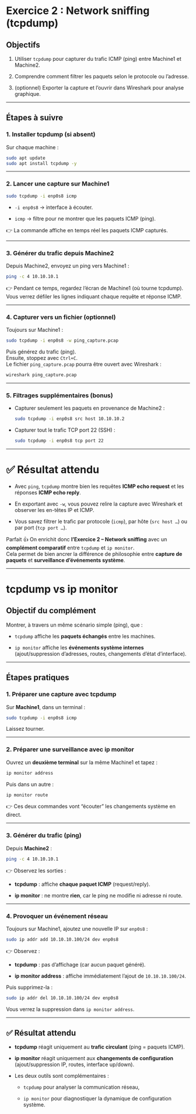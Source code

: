 

# Exercice 2 : Network sniffing (tcpdump)

## Objectifs

1. Utiliser `tcpdump` pour capturer du trafic ICMP (ping) entre Machine1 et Machine2.

2. Comprendre comment filtrer les paquets selon le protocole ou l’adresse.

3. (optionnel) Exporter la capture et l’ouvrir dans Wireshark pour analyse graphique.

---

## Étapes à suivre

### 1. Installer tcpdump (si absent)

Sur chaque machine :

```bash
sudo apt update
sudo apt install tcpdump -y
```

---

### 2. Lancer une capture sur Machine1

```bash
sudo tcpdump -i enp0s8 icmp
```

- `-i enp0s8` → interface à écouter.

- `icmp` → filtre pour ne montrer que les paquets ICMP (ping).

👉 La commande affiche en temps réel les paquets ICMP capturés.

---

### 3. Générer du trafic depuis Machine2

Depuis Machine2, envoyez un ping vers Machine1 :

```bash
ping -c 4 10.10.10.1
```

👉 Pendant ce temps, regardez l’écran de Machine1 (où tourne tcpdump). Vous verrez défiler les lignes indiquant chaque requête et réponse ICMP.

---

### 4. Capturer vers un fichier (optionnel)

Toujours sur Machine1 :

```bash
sudo tcpdump -i enp0s8 -w ping_capture.pcap
```

Puis générez du trafic (ping).  
Ensuite, stoppez avec `Ctrl+C`.  
Le fichier `ping_capture.pcap` pourra être ouvert avec Wireshark :

```bash
wireshark ping_capture.pcap
```

---

### 5. Filtrages supplémentaires (bonus)

- Capturer seulement les paquets en provenance de Machine2 :
  
  ```bash
  sudo tcpdump -i enp0s8 src host 10.10.10.2
  ```

- Capturer tout le trafic TCP port 22 (SSH) :
  
  ```bash
  sudo tcpdump -i enp0s8 tcp port 22
  ```

---

# ✅ Résultat attendu

- Avec `ping`, `tcpdump` montre bien les requêtes **ICMP echo request** et les réponses **ICMP echo reply**.

- En exportant avec `-w`, vous pouvez relire la capture avec Wireshark et observer les en-têtes IP et ICMP.

- Vous savez filtrer le trafic par protocole (`icmp`), par hôte (`src host …`) ou par port (`tcp port …`).

Parfait 👍 On enrichit donc **l’Exercice 2 – Network sniffing** avec un **complément comparatif** entre `tcpdump` et `ip monitor`.  
Cela permet de bien ancrer la différence de philosophie entre **capture de paquets** et **surveillance d’événements système**.

---

# tcpdump vs ip monitor

## Objectif du complément

Montrer, à travers un même scénario simple (ping), que :

- `tcpdump` affiche les **paquets échangés** entre les machines.

- `ip monitor` affiche les **événements système internes** (ajout/suppression d’adresses, routes, changements d’état d’interface).

---

## Étapes pratiques

### 1. Préparer une capture avec tcpdump

Sur **Machine1**, dans un terminal :

```bash
sudo tcpdump -i enp0s8 icmp
```

Laissez tourner.

---

### 2. Préparer une surveillance avec ip monitor

Ouvrez un **deuxième terminal** sur la même Machine1 et tapez :

```bash
ip monitor address
```

Puis dans un autre :

```bash
ip monitor route
```

👉 Ces deux commandes vont “écouter” les changements système en direct.

---

### 3. Générer du trafic (ping)

Depuis **Machine2** :

```bash
ping -c 4 10.10.10.1
```

👉 Observez les sorties :

- **tcpdump** : affiche **chaque paquet ICMP** (request/reply).

- **ip monitor** : ne montre **rien**, car le ping ne modifie ni adresse ni route.

---

### 4. Provoquer un événement réseau

Toujours sur Machine1, ajoutez une nouvelle IP sur `enp0s8` :

```bash
sudo ip addr add 10.10.10.100/24 dev enp0s8
```

👉 Observez :

- **tcpdump** : pas d’affichage (car aucun paquet généré).

- **ip monitor address** : affiche immédiatement l’ajout de `10.10.10.100/24`.

Puis supprimez-la :

```bash
sudo ip addr del 10.10.10.100/24 dev enp0s8
```

Vous verrez la suppression dans `ip monitor address`.

---

## ✅ Résultat attendu

- **tcpdump** réagit uniquement au **trafic circulant** (ping = paquets ICMP).

- **ip monitor** réagit uniquement aux **changements de configuration** (ajout/suppression IP, routes, interface up/down).

- Les deux outils sont complémentaires :
  
  - `tcpdump` pour analyser la communication réseau,
  
  - `ip monitor` pour diagnostiquer la dynamique de configuration système.


